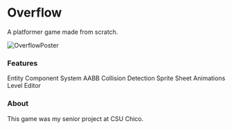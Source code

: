 # Overflow
A platformer game made from scratch.

![OverflowPoster](https://user-images.githubusercontent.com/52022661/211072131-e2b6691c-75e7-4e9d-adf2-45580cd26380.png)

### Features
Entity Component System
AABB Collision Detection
Sprite Sheet Animations
Level Editor

### About
This game was my senior project at CSU Chico.
